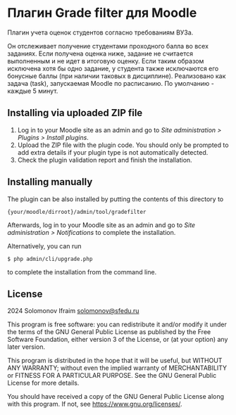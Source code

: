# Плагин Grade filter для Moodle #

Плагин учета оценок студентов согласно требованиям ВУЗа.

Он отслеживает получение студентами проходного балла во всех заданиях. Если получена оценка ниже, задание не считается выполненным и не идет в итоговую оценку.
Если таким образом исключена хотя бы одно задание, у студента также исключаются его бонусные баллы (при наличии таковых в дисциплине).
Реализовано как задача (task), запускаемая Moodle по расписанию. По умолчанию - каждые 5 минут.

## Installing via uploaded ZIP file ##

1. Log in to your Moodle site as an admin and go to _Site administration >
   Plugins > Install plugins_.
2. Upload the ZIP file with the plugin code. You should only be prompted to add
   extra details if your plugin type is not automatically detected.
3. Check the plugin validation report and finish the installation.

## Installing manually ##

The plugin can be also installed by putting the contents of this directory to

    {your/moodle/dirroot}/admin/tool/gradefilter

Afterwards, log in to your Moodle site as an admin and go to _Site administration >
Notifications_ to complete the installation.

Alternatively, you can run

    $ php admin/cli/upgrade.php

to complete the installation from the command line.

## License ##

2024 Solomonov Ifraim <solomonov@sfedu.ru>

This program is free software: you can redistribute it and/or modify it under
the terms of the GNU General Public License as published by the Free Software
Foundation, either version 3 of the License, or (at your option) any later
version.

This program is distributed in the hope that it will be useful, but WITHOUT ANY
WARRANTY; without even the implied warranty of MERCHANTABILITY or FITNESS FOR A
PARTICULAR PURPOSE.  See the GNU General Public License for more details.

You should have received a copy of the GNU General Public License along with
this program.  If not, see <https://www.gnu.org/licenses/>.
